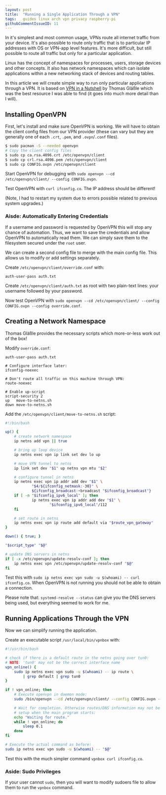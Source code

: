 ```yaml
---
layout: post
title:  "Running a Single Application Through a VPN"
tags:   guides linux arch vpn privacy raspberry-pi
githubCommentIssueID: 11
---
```


In it's simplest and most common usage, VPNs route all internet traffic from your device. It's also possible to route only traffic that is to particular IP addresses with OS or VPN-app level features. It's more difficult, but still possible to route all traffic but only for a particular application.

Linux has the concept of namespaces for processes, users, storage devices and other concepts. It also has network namespaces which can isolate applications within a new networking stack of devices and routing tables.

In this article we will create simple way to run only particular applications through a VPN. It is based on [VPN in a Nutshell][vpn-nutshell] by Thomas Gläßle which was the best resource I was able to find (it goes into much more detail than I will).

## Installing OpenVPN

First, let's install and make sure OpenVPN is working. We will have to obtain the client config files from our VPN provider (these can vary but they are generally one of each `.crt`, `.pem`, and `.ovpn`/`.conf` files).

```sh
$ sudo pacman -S --needed openvpn
# Copy the client config files
$ sudo cp ca.rsa.4096.crt /etc/openvpn/client
$ sudo cp crl.rsa.4096.pem /etc/openvpn/client
$ sudo cp CONFIG.ovpn /etc/openvpn/client
```

Start OpenVPN for debugging with `sudo openvpn --cd /etc/openvpn/client/ --config CONFIG.ovpn`.

Test OpenVPN with `curl ifconfig.co`. The IP address should be different!

(Note, I had to restart my system due to errors possible related to previous system upgrades.)

### Aisde: Automatically Entering Credentials

If a username and password is requested by OpenVPN this will stop any chance of automation. Thus, we want to save the credentials and allow OpenVPN to automatically read them. We can simply save them to the filesystem secured under the `root` user.

We can create a second config file to merge with the main config file. This allows us to modify or add settings separately.

Create `/etc/openvpn/client/override.conf` with:

```
auth-user-pass auth.txt
```

Create `/etc/openvpn/client/auth.txt` as root with two plain-text lines: your username followed by your password.

Now test OpenVPN with `sudo openvpn --cd /etc/openvpn/client/ --config CONFIG.ovpn --config override.conf`.

## Creating a Network Namespace

Thomas Gläßle provides the necessary scripts which more-or-less work out of the box!

Modify `override.conf`:

```
auth-user-pass auth.txt

# Configure interface later:
ifconfig-noexec

# Don't route all traffic on this machine through VPN:
route-noexec

# Enable up-script
script-security 2
up   move-to-netns.sh
down move-to-netns.sh
```

Add the `/etc/openvpn/client/move-to-netns.sh` script:

```sh
#!/bin/bash

up() {
    # create network namespace
    ip netns add vpn || true

    # bring up loop device
    ip netns exec vpn ip link set dev lo up

    # move VPN tunnel to netns
    ip link set dev "$1" up netns vpn mtu "$2"

    # configure tunnel in netns
    ip netns exec vpn ip addr add dev "$1" \
            "$4/${ifconfig_netmask:-30}" \
            ${ifconfig_broadcast:+broadcast "$ifconfig_broadcast"}
    if [ -n "$ifconfig_ipv6_local" ]; then
            ip netns exec vpn ip addr add dev "$1" \
                    "$ifconfig_ipv6_local"/112
    fi

    # set route in netns
    ip netns exec vpn ip route add default via "$route_vpn_gateway"
}

down() { true; }

"$script_type" "$@"

# update DNS servers in netns
if [ -x /etc/openvpn/update-resolv-conf ]; then
    ip netns exec vpn /etc/openvpn/update-resolv-conf "$@"
fi
```

Test this with `sudo ip netns exec vpn sudo -u $(whoami) -- curl ifconfig.co`. When OpenVPN is not running you should not be able to obtain a connection.

Please note that: `systemd-resolve --status` can give you the DNS servers being used, but everything seemed to work for me.

## Running Applications Through the VPN

Now we can simplify running the application.

Create an executable script `/usr/local/bin/vpnbox` with:

```sh
#!/usr/bin/bash

# check if there is a default route in the netns going over tun0:
# NOTE: 'tun0' may not be the correct interface name
vpn_online() {
    sudo ip netns exec vpn sudo -u $(whoami) -- ip route \
        | grep default | grep tun0
}

if ! vpn_online; then
    # Execute openvpn in daemon mode:
    sudo /bin/openvpn --cd /etc/openvpn/client/ --config CONFIG.ovpn --config override.conf --daemon

    # Wait for completion. Otherwise routes/DNS information may not be
    # setup when the main program starts:
    echo "Waiting for route."
    while ! vpn_online; do
        sleep 0.1
    done
fi

# Execute the actual command as before:
sudo ip netns exec vpn sudo -u $(whoami) -- "$@"
```

Test this with the much simpler command `vpnbox curl ifconfig.co`.

### Aside: Sudo Privileges

If your user cannot `sudo`, then you will want to modify sudoers file to allow them to run the `vpnbox` command.


[vpn-nutshell]: https://coldfix.eu/2017/01/29/vpn-box/


<div style="display: none">
**This section is incomplete. It is supposed to go through a more manual process.**

```sh
$ sudo ip netns add vpn
$ sudo ip netns exec vpn curl ifconfig.co
curl: (7) Couldn't connect to server
$ sudo ip netns exec vpn ip link list
1: lo: <LOOPBACK>[...]
# Loopback doesn't actually work (TODO: do we need it?)
$ sudo ip netns exec vpn ip link set lo up
```

(kernel test alias kernel-test='[ -d "/usr/lib/modules/$(uname -r)" ] || echo "Kernel has been updated. Please reboot."'

if RTNETLINK answers: Operation not supported)

```sh
$ sudo ip link add vpn0 type veth peer name vpn1
```

Virtual ethernet (veth) devices always come in pairs and work as a bidirectional pipe, whatever comes into one of them, comes out of another.
* http://baturin.org/docs/iproute2/
</div>


